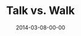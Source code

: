 ---
layout: message
category: message
series: "Heavyweights 2"
title: "Talk vs. Walk"
date: 2014-03-08-00-00
message_id: 851
audio: "http://s3.amazonaws.com/crossroads-media/messages/audio/heavyweights2_wk5.mp3"
audio-duration: "49:16"
program: "http://s3.amazonaws.com/crossroads-media/documents/03_08-09_14Program_LO.pdf"
description: "Why don't church people act like Jesus?"
video: "http://s3.amazonaws.com/crossroads-media/messages/video/heavyweights2_wk5.mp4"
video-duration: "49:16"
video-image: "http://s3.amazonaws.com/crossroads-media/images/heavyweights2_wk5_still.jpg"
tag: 
 - heavyweights
 - crossroads
 - crossroads-church
 - cincinnati
 - brian-tome
 - india
 - freeset
 - program
explicit: false
---